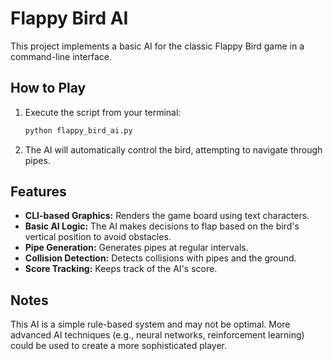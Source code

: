 # Flappy Bird AI

This project implements a basic AI for the classic Flappy Bird game in a command-line interface.

## How to Play

1.  Execute the script from your terminal:
    ```bash
    python flappy_bird_ai.py
    ```
2.  The AI will automatically control the bird, attempting to navigate through pipes.

## Features

-   **CLI-based Graphics:** Renders the game board using text characters.
-   **Basic AI Logic:** The AI makes decisions to flap based on the bird's vertical position to avoid obstacles.
-   **Pipe Generation:** Generates pipes at regular intervals.
-   **Collision Detection:** Detects collisions with pipes and the ground.
-   **Score Tracking:** Keeps track of the AI's score.

## Notes

This AI is a simple rule-based system and may not be optimal. More advanced AI techniques (e.g., neural networks, reinforcement learning) could be used to create a more sophisticated player.